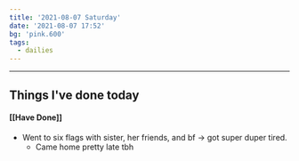 ```yaml
---
title: '2021-08-07 Saturday'
date: '2021-08-07 17:52'
bg: 'pink.600' 
tags:
  - dailies
---
```


___________________________
## Things I've done today

#### [[Have Done]]
- Went to six flags with sister, her friends, and bf -> got super duper tired.
	- Came home pretty late tbh